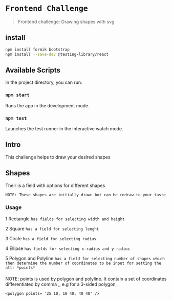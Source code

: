 # `Frontend Challenge`
> Frontend challenge: Drawing shapes with svg

## install

```bash
npm install formik bootstrap
npm install --save-dev @testing-library/react
```

## Available Scripts

In the project directory, you can run:

### `npm start`

Runs the app in the development mode.

### `npm test`

Launches the test runner in the interactive watch mode.

## Intro

This challenge helps to draw your desired shapes

## Shapes

Their is a field with options for different shapes

`NOTE: These shapes are initially drawn but can be redraw to your taste`

### Usage

1
Rectangle
`has fields for selecting width and height`

2
Square
`has a field for selecting lenght `

3
Circle
`has a field for selecting radius`

4
Ellipse
`has fields for selecting x-radius and y-radius`

5
Polygon and Polyline
`has a field for selecting number of shapes which then determine the number of coordinates to be input for setting the attr *points*`

####

NOTE: points is used by polygon and polyline. It contain a set of coordinates differentiated by comma _,_, e.g for a 3-sided polygon,

```
<polygon points= '25 10, 10 40, 40 40' />
```
